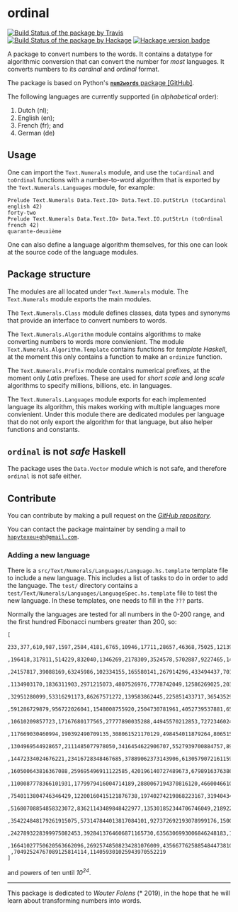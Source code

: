 # ordinal

[![Build Status of the package by Travis](https://travis-ci.com/hapytex/ordinal.svg?branch=master)](https://travis-ci.com/hapytex/ordinal)
[![Build Status of the package by Hackage](https://matrix.hackage.haskell.org/api/v2/packages/ordinal/badge)](https://matrix.hackage.haskell.org/#/package/ordinal)
[![Hackage version badge](https://img.shields.io/hackage/v/ordinal.svg)](https://hackage.haskell.org/package/ordinal)

A package to convert numbers to the words. It contains a datatype for
algorithmic conversion that can convert the number for *most* languages.
It converts numbers to its *cardinal* and *ordinal* format.

The package is based on Python's [**`num2words`** package \[GitHub\]](https://github.com/savoirfairelinux/num2words).

The following languages are currently supported (in *alphabetical* order):

 1. Dutch (nl);
 2. English (en);
 3. French (fr); and
 4. German (de)

## Usage

One can import the `Text.Numerals` module, and use the `toCardinal`
and `toOrdinal` functions with a number-to-word algorithm that is exported by
the `Text.Numerals.Languages` module, for example:

```
Prelude Text.Numerals Data.Text.IO> Data.Text.IO.putStrLn (toCardinal english 42)
forty-two
Prelude Text.Numerals Data.Text.IO> Data.Text.IO.putStrLn (toOrdinal french 42)
quarante-deuxième
```

One can also define a language algorithm themselves, for this one can look at
the source code of the language modules.

## Package structure

The modules are all located under `Text.Numerals` module. The `Text.Numerals`
module exports the main modules.

The `Text.Numerals.Class` module defines classes, data types and synonyms that
provide an interface to convert numbers to words.

The `Text.Numerals.Algorithm` module contains algorithms to make converting
numbers to words more convienient. The module `Text.Numerals.Algorithm.Template`
contains functions for *template Haskell*, at the moment this only contains a
function to make an `ordinize` function.

The `Text.Numerals.Prefix` module contains numerical prefixes, at the moment
only *Latin* prefixes. These are used for *short scale* and *long scale*
algorithms to specify millions, billions, etc. in languages.

The `Text.Numerals.Languages` module exports for each implemented language its
algorithm, this makes working with multiple languages more convienient. Under
this module there are dedicated modules per language that do not only export the
algorithm for that language, but also helper functions and constants.

## `ordinal` is not *safe* Haskell

The package uses the `Data.Vector` module which is not safe, and therefore
`ordinal` is not safe either.

## Contribute

You can contribute by making a pull request on the [*GitHub
repository*](https://github.com/hapytex/ordinal).

You can contact the package maintainer by sending a mail to
[`hapytexeu+gh@gmail.com`](mailto:hapytexeu+gh@gmail.com).

### Adding a new language

There is a `src/Text/Numerals/Languages/Language.hs.template` template file to
include a new language. This includes a list of tasks to do in order to add the
language. The `test/` directory contains a `test/Text/Numerals/Languages/LanguageSpec.hs.template`
file to test the new language. In these templates, one needs to fill in the
`???` parts.

Normally the languages are tested for all numbers in the 0-200 range, and the
first hundred Fibonacci numbers greater than 200, so:
```
[
  233,377,610,987,1597,2584,4181,6765,10946,17711,28657,46368,75025,121393
 ,196418,317811,514229,832040,1346269,2178309,3524578,5702887,9227465,14930352
 ,24157817,39088169,63245986,102334155,165580141,267914296,433494437,701408733
 ,1134903170,1836311903,2971215073,4807526976,7778742049,12586269025,20365011074
 ,32951280099,53316291173,86267571272,139583862445,225851433717,365435296162
 ,591286729879,956722026041,1548008755920,2504730781961,4052739537881,6557470319842
 ,10610209857723,17167680177565,27777890035288,44945570212853,72723460248141
 ,117669030460994,190392490709135,308061521170129,498454011879264,806515533049393
 ,1304969544928657,2111485077978050,3416454622906707,5527939700884757,8944394323791464
 ,14472334024676221,23416728348467685,37889062373143906,61305790721611591,99194853094755497
 ,160500643816367088,259695496911122585,420196140727489673,679891637638612258
 ,1100087778366101931,1779979416004714189,2880067194370816120,4660046610375530309
 ,7540113804746346429,12200160415121876738,19740274219868223167,31940434634990099905
 ,51680708854858323072,83621143489848422977,135301852344706746049,218922995834555169026
 ,354224848179261915075,573147844013817084101,927372692193078999176,1500520536206896083277
 ,2427893228399975082453,3928413764606871165730,6356306993006846248183,10284720757613717413913
 ,16641027750620563662096,26925748508234281076009,43566776258854844738105
 ,70492524767089125814114,114059301025943970552219
]
```

and powers of ten until *10<sup>24</sup>*.

---

This package is dedicated to *Wouter Folens* (\* 2019), in the hope that he will
learn about transforming numbers into words.
